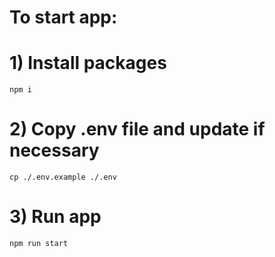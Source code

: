 # To start app:

# 1) Install packages

```
npm i
```

# 2) Copy .env file and update if necessary

```
cp ./.env.example ./.env
```

# 3) Run app

```
npm run start
```
